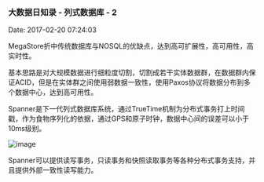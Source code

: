 <!--
title: 大数据日知录 - 列式数据库 - 2
date: 2017-02-20 07:24:03
tags:
- Big Data
-->
### 大数据日知录 - 列式数据库 - 2
Date: 2017-02-20 07:24:03

MegaStore折中传统数据库与NOSQL的优缺点，达到高可扩展性，高可用性，高实时性。

基本思路是对大规模数据进行细粒度切割，切割成若干实体数据群，在数据群内保证ACID，但是在实体群之间使用弱数据一致性，使用Paxos协议将数据分布到多个数据中心，达到高可用性。
<!-- more -->
Spanner是下一代列式数据库系统，通过TrueTime机制为分布式事务打上时间戳，作为食物序列化的依据，通过GPS和原子时钟，数据中心间的误差可以小于10ms级别。

![image](http://www.binospace.com/wp-content/uploads/2013/01/spanner.jpg)

Spanner可以提供读写事务，只读事务和快照读取事务等各种分布式事务支持，并且提供外部一致性读写能力。
